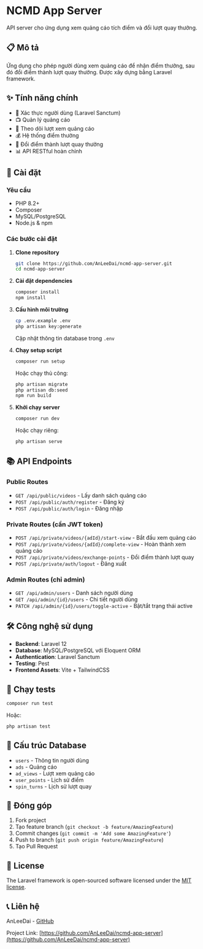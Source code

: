 # NCMD App Server

API server cho ứng dụng xem quảng cáo tích điểm và đổi lượt quay thưởng.

## 📋 Mô tả

Ứng dụng cho phép người dùng xem quảng cáo để nhận điểm thưởng, sau đó đổi điểm thành lượt quay thưởng. Được xây dựng bằng Laravel framework.

## ✨ Tính năng chính

- 🔐 Xác thực người dùng (Laravel Sanctum)
- 📺 Quản lý quảng cáo
- 👀 Theo dõi lượt xem quảng cáo
- 💰 Hệ thống điểm thưởng
- 🎰 Đổi điểm thành lượt quay thưởng
- 📊 API RESTful hoàn chỉnh

## 🚀 Cài đặt

### Yêu cầu
- PHP 8.2+
- Composer
- MySQL/PostgreSQL
- Node.js & npm

### Các bước cài đặt

1. **Clone repository**
   ```bash
   git clone https://github.com/AnLeeDai/ncmd-app-server.git
   cd ncmd-app-server
   ```

2. **Cài đặt dependencies**
   ```bash
   composer install
   npm install
   ```

3. **Cấu hình môi trường**
   ```bash
   cp .env.example .env
   php artisan key:generate
   ```

   Cập nhật thông tin database trong `.env`

4. **Chạy setup script**
   ```bash
   composer run setup
   ```

   Hoặc chạy thủ công:
   ```bash
   php artisan migrate
   php artisan db:seed
   npm run build
   ```

5. **Khởi chạy server**
   ```bash
   composer run dev
   ```

   Hoặc chạy riêng:
   ```bash
   php artisan serve
   ```

## 📚 API Endpoints

### Public Routes
- `GET /api/public/videos` - Lấy danh sách quảng cáo
- `POST /api/public/auth/register` - Đăng ký
- `POST /api/public/auth/login` - Đăng nhập

### Private Routes (cần JWT token)
- `POST /api/private/videos/{adId}/start-view` - Bắt đầu xem quảng cáo
- `POST /api/private/videos/{adId}/complete-view` - Hoàn thành xem quảng cáo
- `POST /api/private/videos/exchange-points` - Đổi điểm thành lượt quay
- `POST /api/private/auth/logout` - Đăng xuất

### Admin Routes (chỉ admin)
- `GET /api/admin/users` - Danh sách người dùng
- `GET /api/admin/{id}/users` - Chi tiết người dùng
- `PATCH /api/admin/{id}/users/toggle-active` - Bật/tắt trạng thái active

## 🛠 Công nghệ sử dụng

- **Backend**: Laravel 12
- **Database**: MySQL/PostgreSQL với Eloquent ORM
- **Authentication**: Laravel Sanctum
- **Testing**: Pest
- **Frontend Assets**: Vite + TailwindCSS

## 🧪 Chạy tests

```bash
composer run test
```

Hoặc:
```bash
php artisan test
```

## 📁 Cấu trúc Database

- `users` - Thông tin người dùng
- `ads` - Quảng cáo
- `ad_views` - Lượt xem quảng cáo
- `user_points` - Lịch sử điểm
- `spin_turns` - Lịch sử lượt quay

## 🤝 Đóng góp

1. Fork project
2. Tạo feature branch (`git checkout -b feature/AmazingFeature`)
3. Commit changes (`git commit -m 'Add some AmazingFeature'`)
4. Push to branch (`git push origin feature/AmazingFeature`)
5. Tạo Pull Request

## 📄 License

The Laravel framework is open-sourced software licensed under the [MIT license](https://opensource.org/licenses/MIT).

## 📞 Liên hệ

AnLeeDai - [GitHub](https://github.com/AnLeeDai)

Project Link: [https://github.com/AnLeeDai/ncmd-app-server](https://github.com/AnLeeDai/ncmd-app-server)
